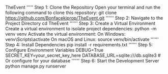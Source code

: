 TheEvent
'''''
Step 1: Clone the Repository
Open your terminal and run the following command to clone this repository:
git clone https://github.com/Bonfacekiprop/TheEvent.git
''''''
Step 2: Navigate to the Project Directory
cd TheEvent
''''''
Step 3: Create a Virtual Environment
Create a virtual environment to isolate project dependencies:
python -m venv venv
Activate the virtual environment:
On Windows:
venv\Scripts\activate
On macOS and Linux:
source venv/bin/activate
''''''
Step 4: Install Dependencies
pip install -r requirements.txt
''''''
Step 5: Configure Environment Variables
DEBUG=True
SECRET_KEY=your_secret_key_here
DATABASE_URL=sqlite:///db.sqlite3  # Or configure for your database
''''''
Step 6: Start the Development Server
python manage.py runserver
